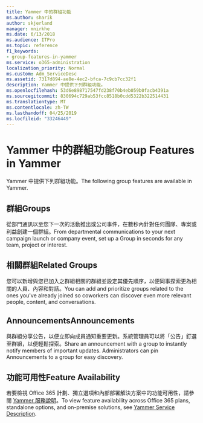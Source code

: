 ```yaml
---
title: Yammer 中的群組功能
ms.author: sharik
author: skjerland
manager: mnirkhe
ms.date: 6/13/2018
ms.audience: ITPro
ms.topic: reference
f1_keywords:
- group-features-in-yammer
ms.service: o365-administration
localization_priority: Normal
ms.custom: Adm_ServiceDesc
ms.assetid: 7317d894-ae8e-4ec2-bfca-7c9cb7cc32f1
description: Yammer 中提供下列群組功能。
ms.openlocfilehash: 53d6e898717547fd238f70b4eb059b0facb4391a
ms.sourcegitcommit: 830694c729ab53fcc8518b0cdd5322b322514431
ms.translationtype: MT
ms.contentlocale: zh-TW
ms.lasthandoff: 04/25/2019
ms.locfileid: "33246449"
---
```

# <a name="group-features-in-yammer"></a><span data-ttu-id="b5780-103">Yammer 中的群組功能</span><span class="sxs-lookup"><span data-stu-id="b5780-103">Group Features in Yammer</span></span>

<span data-ttu-id="b5780-104">Yammer 中提供下列群組功能。</span><span class="sxs-lookup"><span data-stu-id="b5780-104">The following group features are available in Yammer.</span></span>
  
## <a name="groups"></a><span data-ttu-id="b5780-105">群組</span><span class="sxs-lookup"><span data-stu-id="b5780-105">Groups</span></span>
<span data-ttu-id="b5780-106"><a name="bkmk_Groups"> </a></span><span class="sxs-lookup"><span data-stu-id="b5780-106"></span></span>

<span data-ttu-id="b5780-107">從部門通訊以至您下一次的活動推出或公司事件，在數秒內針對任何團隊、專案或利益創建一個群組。</span><span class="sxs-lookup"><span data-stu-id="b5780-107">From departmental communications to your next campaign launch or company event, set up a Group in seconds for any team, project or interest.</span></span>
  
## <a name="related-groups"></a><span data-ttu-id="b5780-108">相關群組</span><span class="sxs-lookup"><span data-stu-id="b5780-108">Related Groups</span></span>
<span data-ttu-id="b5780-109"><a name="bkmk_RelatedGroups"> </a></span><span class="sxs-lookup"><span data-stu-id="b5780-109"></span></span>

<span data-ttu-id="b5780-110">您可以新增與您已加入之群組相關的群組並設定其優先順序，以便同事探索更為相關的人員、內容和對話。</span><span class="sxs-lookup"><span data-stu-id="b5780-110">You can add and prioritize groups related to the ones you've already joined so coworkers can discover even more relevant people, content, and conversations.</span></span>
  
## <a name="announcements"></a><span data-ttu-id="b5780-111">Announcements</span><span class="sxs-lookup"><span data-stu-id="b5780-111">Announcements</span></span>
<span data-ttu-id="b5780-112"><a name="bkmk_Announcements"> </a></span><span class="sxs-lookup"><span data-stu-id="b5780-112"></span></span>

<span data-ttu-id="b5780-p101">與群組分享公告，以便立即向成員通知重要更新。系統管理員可以將「公告」釘選至群組，以便輕鬆探索。</span><span class="sxs-lookup"><span data-stu-id="b5780-p101">Share an announcement with a group to instantly notify members of important updates. Administrators can pin Announcements to a group for easy discovery.</span></span>
  
## <a name="feature-availability"></a><span data-ttu-id="b5780-115">功能可用性</span><span class="sxs-lookup"><span data-stu-id="b5780-115">Feature Availability</span></span>
<span data-ttu-id="b5780-116"><a name="bkmk_Announcements"> </a></span><span class="sxs-lookup"><span data-stu-id="b5780-116"></span></span>

<span data-ttu-id="b5780-117">若要檢視 Office 365 計劃、獨立選項和內部部署解決方案中的功能可用性，請參閱 [Yammer 服務說明](yammer-service-description.md)。</span><span class="sxs-lookup"><span data-stu-id="b5780-117">To view feature availability across Office 365 plans, standalone options, and on-premise solutions, see [Yammer Service Description](yammer-service-description.md).</span></span>
  

